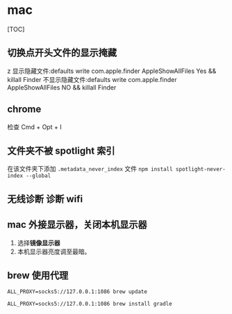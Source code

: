 # mac

[TOC]

## 切换点开头文件的显示掩藏
z
显示隐藏文件:defaults write com.apple.finder AppleShowAllFiles Yes && killall Finder
不显示隐藏文件:defaults write com.apple.finder AppleShowAllFiles NO && killall Finder

## chrome

检查 Cmd + Opt + I

## 文件夹不被 spotlight 索引

在该文件夹下添加 `.metadata_never_index` 文件
`npm install spotlight-never-index --global`

## **无线诊断** 诊断 wifi

## mac 外接显示器，关闭本机显示器

1. 选择**镜像显示器**
2. 本机显示器亮度调至最暗。

## brew 使用代理

`ALL_PROXY=socks5://127.0.0.1:1086 brew update`

`ALL_PROXY=socks5://127.0.0.1:1086 brew install gradle`


